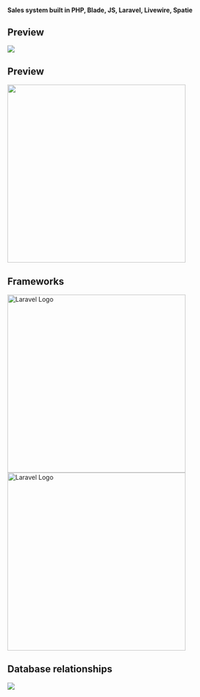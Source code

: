 <h4> Sales system built in PHP, Blade, JS, Laravel, Livewire, Spatie</h4>
<h2> Preview</h2>
<img src="[https://i.imgur.com/YNNikoD.png](https://i.imgur.com/wsur4LW.png
)">

<h2> Preview</h2>
<img src="https://i.imgur.com/wsur4LW.png"  width="400" >

<h2> Frameworks</h2>
<img src="https://raw.githubusercontent.com/laravel/art/master/logo-lockup/5%20SVG/2%20CMYK/1%20Full%20Color/laravel-logolockup-cmyk-red.svg" width="400" alt="Laravel Logo">
<img src="https://laravelnews.s3.amazonaws.com/images/livewire-v3.PNG" width="400" alt="Laravel Logo">

<h2> Database relationships</h2>
<img src="https://i.imgur.com/YNNikoD.png">
